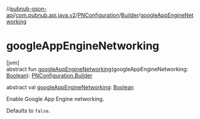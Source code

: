 //[pubnub-gson-api](../../../../index.md)/[com.pubnub.api.java.v2](../../index.md)/[PNConfiguration](../index.md)/[Builder](index.md)/[googleAppEngineNetworking](google-app-engine-networking.md)

# googleAppEngineNetworking

[jvm]\
abstract fun [googleAppEngineNetworking](google-app-engine-networking.md)(googleAppEngineNetworking: [Boolean](https://kotlinlang.org/api/core/kotlin-stdlib/kotlin/-boolean/index.html)): [PNConfiguration.Builder](index.md)

abstract val [googleAppEngineNetworking](google-app-engine-networking.md): [Boolean](https://kotlinlang.org/api/core/kotlin-stdlib/kotlin/-boolean/index.html)

Enable Google App Engine networking.

Defaults to `false`.
